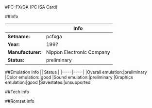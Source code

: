 #PC-FX/GA (PC ISA Card)

##Info

||Info|
|-----|-----|
|**Setname:**|pcfxga
|**Year:**|199?
|**Manufacturer:**|Nippon Electronic Company
|**Status:**|preliminary

##Emulation info
|| Status |
|-----|-----|
|Overall emulation:|preliminary
|Color emulation:|good
|Sound emulation:|preliminary
|Graphics emulation:|good
|Savestates:|unsupported

##Tech info

##Romset info

<!--- START OF EDITED COMMENT DO NOT TOUCH TEXT ABOVE-->
